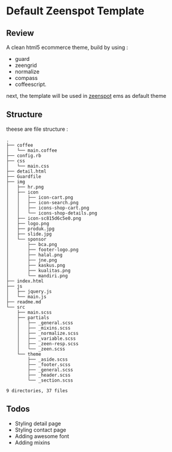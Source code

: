 # Default Zeenspot Template

Review
------

A clean html5 ecommerce theme, build by using  :
* guard
* zeengrid
* normalize
* compass
* coffeescript.

next, the template will be used in [zeenspot](http://zeenspot.com) ems as default theme

Structure
---------

theese are file structure : 

```
.
├── coffee
│   └── main.coffee
├── config.rb
├── css
│   └── main.css
├── detail.html
├── Guardfile
├── img
│   ├── hr.png
│   ├── icon
│   │   ├── icon-cart.png
│   │   ├── icon-search.png
│   │   ├── icons-shop-cart.png
│   │   └── icons-shop-details.png
│   ├── icon-sc815d6c5e0.png
│   ├── logo.png
│   ├── produk.jpg
│   ├── slide.jpg
│   └── sponsor
│       ├── bca.png
│       ├── footer-logo.png
│       ├── halal.png
│       ├── jne.png
│       ├── kaskus.png
│       ├── kualitas.png
│       └── mandiri.png
├── index.html
├── js
│   ├── jquery.js
│   └── main.js
├── readme.md
└── src
    ├── main.scss
    ├── partials
    │   ├── _general.scss
    │   ├── _mixins.scss
    │   ├── _normalize.scss
    │   ├── _variable.scss
    │   ├── _zeen-resp.scss
    │   └── _zeen.scss
    └── theme
        ├── _aside.scss
        ├── _footer.scss
        ├── _general.scss
        ├── _header.scss
        └── _section.scss

9 directories, 37 files
```

Todos
-----
* Styling detail page
* Styling contact page
* Adding awesome font
* Adding mixins



